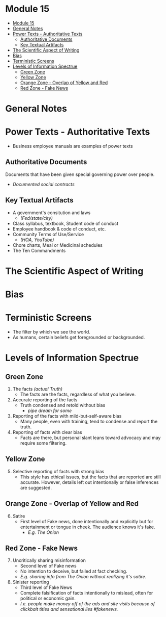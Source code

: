 # Module 15

<!-- TOC -->
* [Module 15](#module-15)
* [General Notes](#general-notes)
* [Power Texts - Authoritative Texts](#power-texts---authoritative-texts)
  * [Authoritative Documents](#authoritative-documents)
  * [Key Textual Artifacts](#key-textual-artifacts)
* [The Scientific Aspect of Writing](#the-scientific-aspect-of-writing)
* [Bias](#bias)
* [Terministic Screens](#terministic-screens)
* [Levels of Information Spectrue](#levels-of-information-spectrue)
  * [Green Zone](#green-zone)
  * [Yellow Zone](#yellow-zone)
  * [Orange Zone - Overlap of Yellow and Red](#orange-zone---overlap-of-yellow-and-red)
  * [Red Zone - Fake News](#red-zone---fake-news)
<!-- TOC -->

# General Notes

# Power Texts - Authoritative Texts

- Business employee manuals are examples of power texts

## Authoritative Documents

Documents that have been given special governing power over people.

- _Documented social contracts_

## Key Textual Artifacts

- A government's consitution and laws
  - _(Fed/state/city)_
- Class syllabus, textbook, Student code of conduct
- Employee handbook & code of conduct, etc.
- Community Terms of Use/Service
  - _(HOA, YouTube)_
- Chore charts, Meal or Medicinal schedules
- The Ten Commandments

# The Scientific Aspect of Writing



# Bias

# Terministic Screens

- The filter by which we see the world.
- As humans, certain beliefs get foregrounded or backgrounded.

# Levels of Information Spectrue

## Green Zone

1. The facts _(actual Truth)_
   - The facts are the facts, regardless of what you believe.
2. Accurate reporting of the facts
   - Truth condensed and retold without bias
     - _pipe dream for some_
3. Reporting of the facts with mild-but-self-aware bias
   - Many people, even with training, tend to condense and report the truth.
4. Reporting of facts with clear bias
   - Facts are there, but personal slant leans toward advocacy and may require
     some filtering.

## Yellow Zone

5. Selective reporting of facts with strong bias
   - This style has ethical issues, but the facts that are reported are still accurate. However, details left out intentionally or false inferences are suggested.

## Orange Zone - Overlap of Yellow and Red

6. Satire
    - First level of Fake news, done intentionally and explicitly but for 
      entertainment or tongue in cheek. The audience knows it's fake.
      - _E.g. The Onion_

## Red Zone - Fake News

7. Uncritically sharing misinformation
   - Second level of Fake news
   - No intention to deceive, but failed at fact checking.
   - _E.g. sharing info from The Onion without realizing it's satire._
8. Sinister reporting
   - Third level of Fake News
   - Complete falsification of facts intentionally to mislead, often for political or economic gain.
   - _I.e. people make money off of the ads and site visits because of clickbait titles and sensational lies #fakenews._